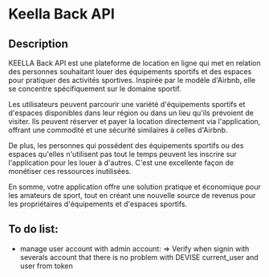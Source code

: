 # Keella Back API

## Description
KEELLA Back API est une plateforme de location en ligne qui met en relation des personnes souhaitant louer des équipements sportifs et des espaces pour pratiquer des activités sportives. Inspirée par le modéle d'Airbnb, elle se concentre spécifiquement sur le domaine sportif.

Les utilisateurs peuvent parcourir une variété d'équipements sportifs et d'espaces disponibles dans leur région ou dans un lieu qu'ils prévoient de visiter. Ils peuvent réserver et payer la location directement via l'application, offrant une commodité et une sécurité similaires à celles d'Airbnb.

De plus, les personnes qui possédent des équipements sportifs ou des espaces qu'elles n'utilisent pas tout le temps peuvent les inscrire sur l'application pour les louer à d'autres. C'est une excellente façon de monétiser ces ressources inutilisées.

En somme, votre application offre une solution pratique et économique pour les amateurs de sport, tout en créant une nouvelle source de revenus pour les propriétaires d'équipements et d'espaces sportifs.


## To do list:
- manage user account with admin account:
  => Verify when signin with severals account that there is no problem with DEVISE current_user and user from token